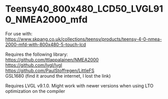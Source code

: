 # Teensy40_800x480_LCD50_LVGL910_NMEA2000_mfd

For use with:<br>
https://www.skpang.co.uk/collections/teensy/products/teensy-4-0-nmea-2000-mfd-with-800x480-5-touch-lcd<br>

Requires the following library:<br>
https://github.com/ttlappalainen/NMEA2000<br>
https://github.com/lvgl/lvgl<br>
https://github.com/PaulStoffregen/LittleFS<br>
GSL1680 (find it around the internet, I lost the link)<br>

Requires LVGL v9.1.0. Might work with newer versions when using LTO optimization on the compiler
 
